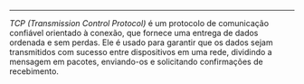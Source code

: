 ***
*TCP (Transmission Control Protocol)* é um protocolo de comunicação confiável orientado à conexão, que fornece uma entrega de dados ordenada e sem perdas. Ele é usado para garantir que os dados sejam transmitidos com sucesso entre dispositivos em uma rede, dividindo a mensagem em pacotes, enviando-os e solicitando confirmações de recebimento.